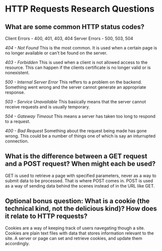 # HTTP Requests Research Questions

## What are some common HTTP status codes?
Client Errors - 400, 401, 403, 404
Server Errors - 500, 503, 504

*404 - Not Found*
This is the most common. It is used when a certain page is no longer available or can't be found on the server.

*403 - Forbidden*
This is used when a client is not allowed access to the resource. This can happen if the clients certificate is no longer valid or is nonexistent.

*500 - Internal Server Error*
This reffers to a problem on the backend. Something went wrong and the server cannot generate an appropriate response.

*503 - Service Unavailable*
This basically means that the server cannot receive requests and is usually temporary.

*504 - Gateway Timeout*
This means a server has taken too long to respond to a request.

*400 - Bad Request*
Something about the request being made has gone wrong. This could be a number of things one of which is say an inturrupted connection.

## What is the difference between a GET request and a POST request? When might each be used?

GET is used to retrieve a page with specified parameters, never as a way to submit data to be processed. That is where POST comes in. POST is used as a way of sending data behind the scenes instead of in the URL like GET.

## Optional bonus question: What is a cookie (the technical kind, not the delicious kind)? How does it relate to HTTP requests?

Cookies are a way of keeping track of users navegating though a site. Cookies are plain text files with data that stores information relevant to the site. A server or page can set and retrieve cookies, and update them accordingly.

